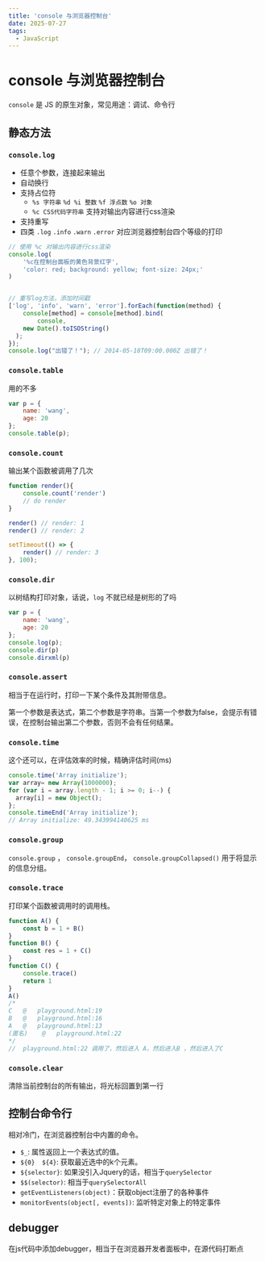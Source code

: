 ```yaml
---
title: 'console 与浏览器控制台'
date: 2025-07-27
tags:
  - JavaScript
---
```


# console 与浏览器控制台

`console` 是 JS 的原生对象，常见用途：调试、命令行

## 静态方法

### `console.log` 
- 任意个参数，连接起来输出
- 自动换行
- 支持占位符
  - `%s 字符串` `%d %i 整数` `%f 浮点数` `%o 对象` 
  - `%c CSS代码字符串` 支持对输出内容进行css渲染
- 支持重写
- 四类 `.log` `.info` `.warn` `.error` 对应浏览器控制台四个等级的打印

```js
// 使用 %c 对输出内容进行css渲染
console.log(
    '%c在控制台面板的黄色背景红字',
    'color: red; background: yellow; font-size: 24px;'
)


// 重写log方法，添加时间戳
['log', 'info', 'warn', 'error'].forEach(function(method) {
    console[method] = console[method].bind(
        console,
    new Date().toISOString()
  );
});
console.log("出错了！"); // 2014-05-18T09:00.000Z 出错了！
```

### `console.table`

用的不多

```js
var p = {
    name: 'wang',
    age: 20
};
console.table(p);
```

### `console.count`

输出某个函数被调用了几次

```js
function render(){
    console.count('render')
    // do render
}

render() // render: 1
render() // render: 2

setTimeout(() => {
    render() // render: 3
}, 100);
```

### `console.dir`

以树结构打印对象，话说，`log` 不就已经是树形的了吗

```js
var p = {
    name: 'wang',
    age: 20
};
console.log(p);
console.dir(p)
console.dirxml(p)

```

### `console.assert`

相当于在运行时，打印一下某个条件及其附带信息。


第一个参数是表达式，第二个参数是字符串。当第一个参数为false，会提示有错误，在控制台输出第二个参数，否则不会有任何结果。


### `console.time`

这个还可以，在评估效率的时候，精确评估时间(ms)

```js
console.time('Array initialize');
var array= new Array(1000000);
for (var i = array.length - 1; i >= 0; i--) {
  array[i] = new Object();
};
console.timeEnd('Array initialize');
// Array initialize: 49.343994140625 ms

```


### `console.group`

`console.group` ， `console.groupEnd`， `console.groupCollapsed()` 用于将显示的信息分组。


### `console.trace`

打印某个函数被调用时的调用栈。

```js
function A() {
    const b = 1 + B()
}
function B() {
    const res = 1 + C()
}
function C() {
    console.trace()
    return 1
}
A()
/*
C	@	playground.html:19
B	@	playground.html:16
A	@	playground.html:13
(匿名)	@	playground.html:22
*/
//  playground.html:22 调用了，然后进入 A，然后进入B ，然后进入了C 
```


### `console.clear`
清除当前控制台的所有输出，将光标回置到第一行

## 控制台命令行

相对冷门，在浏览器控制台中内置的命令。

- `$_`: 属性返回上一个表达式的值。
- `${0}  ${4}`: 获取最近选中的k个元素。
- `${selector}`: 如果没引入Jquery的话，相当于`querySelector`
- `$$(selector)`: 相当于`querySelectorAll`
- `getEventListeners(object)`：获取object注册了的各种事件
- `monitorEvents(object[, events])`: 监听特定对象上的特定事件

## debugger

在js代码中添加debugger，相当于在浏览器开发者面板中，在源代码打断点